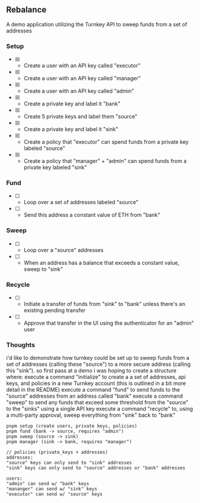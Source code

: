 ## Rebalance

A demo application utilizing the Turnkey API to sweep funds from a set of addresses

### Setup
- [x] * Create a user with an API key called "executor"
- [x] * Create a user with an API key called "manager"
- [x] * Create a user with an API key called "admin"
- [x] * Create a private key and label it "bank"
- [x] * Create 5 private keys and label them "source"
- [x] * Create a private key and label it "sink"
- [x] * Create a policy that "executor" can spend funds from a private key labeled "source"
- [x] * Create a policy that "manager" + "admin" can spend funds from a private key labeled "sink"

### Fund
- [ ] * Loop over a set of addresses labeled "source"
- [ ] * Send this address a constant value of ETH from "bank"

### Sweep
- [ ] * Loop over a "source" addresses
- [ ] * When an address has a balance that exceeds a constant value, sweep to "sink"

### Recycle
- [ ] * Initiate a transfer of funds from "sink" to "bank" unless there's an existing pending transfer
- [ ] * Approve that transfer in the UI using the authenticator for an "admin" user

### Thoughts
i'd like to demonstrate how turnkey could be set up to sweep funds from a set of addresses (calling these "source") to a more secure address (calling this "sink"). so first pass at a demo i was hoping to create a structure where:
execute a command "initialize" to create a a set of addresses, api keys, and policies in a new Turnkey account (this is outlined in a bit more detail in the README)
execute a command "fund" to send funds to the "source" addresses from an address called "bank"
execute a command "sweep" to send any funds that exceed some threshold from the "source" to the "sinks" using a single API key
execute a command "recycle" to, using a multi-party approval, sweep everything from "sink" back to "bank"


```
pnpm setup (create users, private keys, policies)
pnpm fund (bank -> source, requires "admin")
pnpm sweep (source -> sink)
pnpm manager (sink -> bank, requires "manager")

// policies (private_keys + addresses)
addresses:
"source" keys can only send to "sink" addresses
"sink" keys can only send to "source" addresses or "bank" addresses

users:
"admin" can send w/ "bank" keys
"mananger" can send w/ "sink" keys
"executor" can send w/ "source" keys
```
